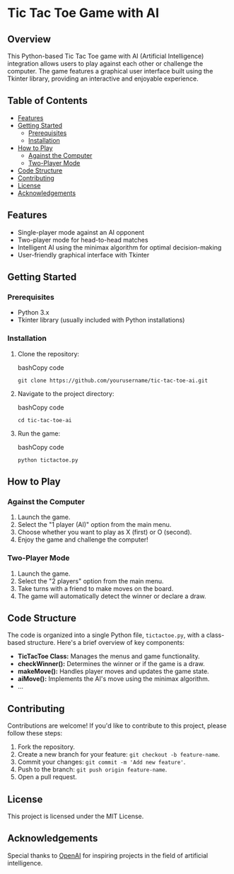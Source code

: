 
# Tic Tac Toe Game with AI

## Overview

This Python-based Tic Tac Toe game with AI (Artificial Intelligence) integration allows users to play against each other or challenge the computer. The game features a graphical user interface built using the Tkinter library, providing an interactive and enjoyable experience.

## Table of Contents

-   [Features](https://chat.openai.com/c/a3e3bc67-358e-40dc-ac7b-818dedac4bf8#features)
-   [Getting Started](https://chat.openai.com/c/a3e3bc67-358e-40dc-ac7b-818dedac4bf8#getting-started)
    -   [Prerequisites](https://chat.openai.com/c/a3e3bc67-358e-40dc-ac7b-818dedac4bf8#prerequisites)
    -   [Installation](https://chat.openai.com/c/a3e3bc67-358e-40dc-ac7b-818dedac4bf8#installation)
-   [How to Play](https://chat.openai.com/c/a3e3bc67-358e-40dc-ac7b-818dedac4bf8#how-to-play)
    -   [Against the Computer](https://chat.openai.com/c/a3e3bc67-358e-40dc-ac7b-818dedac4bf8#against-the-computer)
    -   [Two-Player Mode](https://chat.openai.com/c/a3e3bc67-358e-40dc-ac7b-818dedac4bf8#two-player-mode)
-   [Code Structure](https://chat.openai.com/c/a3e3bc67-358e-40dc-ac7b-818dedac4bf8#code-structure)
-   [Contributing](https://chat.openai.com/c/a3e3bc67-358e-40dc-ac7b-818dedac4bf8#contributing)
-   [License](https://chat.openai.com/c/a3e3bc67-358e-40dc-ac7b-818dedac4bf8#license)
-   [Acknowledgements](https://chat.openai.com/c/a3e3bc67-358e-40dc-ac7b-818dedac4bf8#acknowledgements)

## Features

-   Single-player mode against an AI opponent
-   Two-player mode for head-to-head matches
-   Intelligent AI using the minimax algorithm for optimal decision-making
-   User-friendly graphical interface with Tkinter

## Getting Started

### Prerequisites

-   Python 3.x
-   Tkinter library (usually included with Python installations)

### Installation

1.  Clone the repository:
    
    bashCopy code
    
    `git clone https://github.com/yourusername/tic-tac-toe-ai.git` 
    
2.  Navigate to the project directory:
    
    bashCopy code
    
    `cd tic-tac-toe-ai` 
    
3.  Run the game:
    
    bashCopy code
    
    `python tictactoe.py` 
    

## How to Play

### Against the Computer

1.  Launch the game.
2.  Select the "1 player (AI)" option from the main menu.
3.  Choose whether you want to play as X (first) or O (second).
4.  Enjoy the game and challenge the computer!

### Two-Player Mode

1.  Launch the game.
2.  Select the "2 players" option from the main menu.
3.  Take turns with a friend to make moves on the board.
4.  The game will automatically detect the winner or declare a draw.

## Code Structure

The code is organized into a single Python file, `tictactoe.py`, with a class-based structure. Here's a brief overview of key components:

-   **TicTacToe Class:** Manages the menus and game functionality.
-   **checkWinner():** Determines the winner or if the game is a draw.
-   **makeMove():** Handles player moves and updates the game state.
-   **aiMove():** Implements the AI's move using the minimax algorithm.
-   ...

## Contributing

Contributions are welcome! If you'd like to contribute to this project, please follow these steps:

1.  Fork the repository.
2.  Create a new branch for your feature: `git checkout -b feature-name`.
3.  Commit your changes: `git commit -m 'Add new feature'`.
4.  Push to the branch: `git push origin feature-name`.
5.  Open a pull request.

## License

This project is licensed under the MIT License.

## Acknowledgements

Special thanks to [OpenAI](https://www.openai.com/) for inspiring projects in the field of artificial intelligence.
